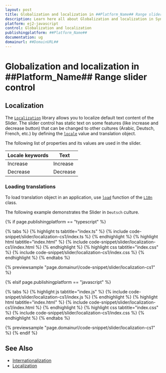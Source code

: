 ```yaml
---
layout: post
title: Globalization and localization in ##Platform_Name## Range slider control | Syncfusion
description: Learn here all about Globalization and localization in Syncfusion ##Platform_Name## Range slider control of Syncfusion Essential JS 2 and more.
platform: ej2-javascript
control: Globalization and localization 
publishingplatform: ##Platform_Name##
documentation: ug
domainurl: ##DomainURL##
---
```


# Globalization and localization in ##Platform_Name## Range slider control

## Localization

The [`Localization`](../api/base/l10n) library allows you to localize default text content of the Slider. The slider control has static text on some features (like increase and decrease button) that can be changed to other cultures (Arabic, Deutsch, French, etc.) by defining the [`locale`](../api/slider#locale) value and translation object.

The following list of properties and its values are used in the slider.

Locale keywords |Text
-----|-----
Increase | Increase
Decrease | Decrease

### Loading translations

To load translation object in an application, use [`load`](../api/base/l10n#load) function of the [`L10n`](../api/base/l10n) class.

The following example demonstrates the Slider in `Deutsch` culture.

{% if page.publishingplatform == "typescript" %}

 {% tabs %}
{% highlight ts tabtitle="index.ts" %}
{% include code-snippet/slider/localization-cs1/index.ts %}
{% endhighlight %}
{% highlight html tabtitle="index.html" %}
{% include code-snippet/slider/localization-cs1/index.html %}
{% endhighlight %}
{% highlight css tabtitle="index.css" %}
{% include code-snippet/slider/localization-cs1/index.css %}
{% endhighlight %}
{% endtabs %}
        
{% previewsample "page.domainurl/code-snippet/slider/localization-cs1" %}

{% elsif page.publishingplatform == "javascript" %}

{% tabs %}
{% highlight js tabtitle="index.js" %}
{% include code-snippet/slider/localization-cs1/index.js %}
{% endhighlight %}
{% highlight html tabtitle="index.html" %}
{% include code-snippet/slider/localization-cs1/index.html %}
{% endhighlight %}
{% highlight css tabtitle="index.css" %}
{% include code-snippet/slider/localization-cs1/index.css %}
{% endhighlight %}
{% endtabs %}

{% previewsample "page.domainurl/code-snippet/slider/localization-cs1" %}
{% endif %}

## See Also

* [Internationalization](../common/internationalization/)
* [Localization](../common/localization/)